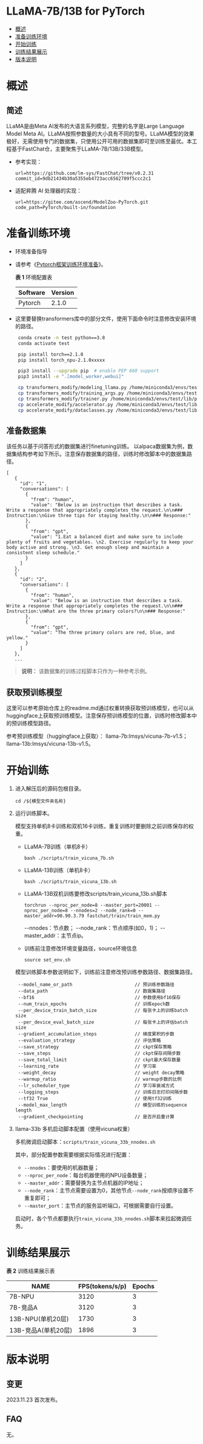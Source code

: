 # LLaMA-7B/13B for PyTorch

-   [概述](概述.md)
-   [准备训练环境](准备训练环境.md)
-   [开始训练](开始训练.md)
-   [训练结果展示](训练结果展示.md)
-   [版本说明](版本说明.md)

# 概述
## 简述

LLaMA是由Meta AI发布的大语言系列模型，完整的名字是Large Language Model Meta AI。LLaMA按照参数量的大小具有不同的型号。LLaMA模型的效果极好，无需使用专门的数据集，只使用公开可用的数据集即可至训练至最优。本工程基于FastChat仓，主要聚焦于LLaMA-7B/13B/33B模型。

- 参考实现：

  ```
  url=https://github.com/lm-sys/FastChat/tree/v0.2.31
  commit_id=9db21434b30a5355eb4723acc6562709f5ccc2c1
  ```

- 适配昇腾 AI 处理器的实现：

  ```
  url=https://gitee.com/ascend/ModelZoo-PyTorch.git
  code_path=PyTorch/built-in/foundation
  ```
# 准备训练环境
- 环境准备指导

 - 请参考《[Pytorch框架训练环境准备](https://www.hiascend.com/document/detail/zh/ModelZoo/pytorchframework/ptes)》。

     **表 1**  环境配置表

    |  Software | Version  |
    | ------------ | ------------ |
    |  Pytorch |  2.1.0 |

- 这里要替换transformers库中的部分文件，使用下面命令时注意修改安装环境的路径。
   ```bash
    conda create -n test python==3.8
    conda activate test

    pip install torch==2.1.0
    pip install torch_npu-2.1.0xxxxx

    pip3 install --upgrade pip  # enable PEP 660 support
    pip3 install -e ".[model_worker,webui]"

    cp transformers_modify/modeling_llama.py /home/miniconda3/envs/test/lib/python3.8/site-packages/transformers/models/llama
    cp transformers_modify/training_args.py /home/miniconda3/envs/test/lib/python3.8/site-packages/transformers/
    cp transformers_modify/trainer.py /home/miniconda3/envs/test/lib/python3.8/site-packages/transformers/
    cp accelerate_modify/accelerator.py /home/miniconda3/envs/test/lib/python3.8/site-packages/accelerate
    cp accelerate_modify/dataclasses.py /home/miniconda3/envs/test/lib/python3.8/site-packages/accelerate/utils/
  ```
## 准备数据集
该任务以基于问答形式的数据集进行finetuning训练。 以alpaca数据集为例，数据集结构参考如下所示。注意保存数据集的路径，训练时修改脚本中的数据集路径。

   ```
   [
      {
        "id": "1",
        "conversations": [
          {
            "from": "human",
            "value": "Below is an instruction that describes a task. Write a response that appropriately completes the request.\n\n### Instruction:\nGive three tips for staying healthy.\n\n### Response:"
          },
          {
            "from": "gpt",
            "value": "1.Eat a balanced diet and make sure to include plenty of fruits and vegetables. \n2. Exercise regularly to keep your body active and strong. \n3. Get enough sleep and maintain a consistent sleep schedule."
          }
        ]
      },
      {
        "id": "2",
        "conversations": [
          {
            "from": "human",
            "value": "Below is an instruction that describes a task. Write a response that appropriately completes the request.\n\n### Instruction:\nWhat are the three primary colors?\n\n### Response:"
          },
          {
            "from": "gpt",
            "value": "The three primary colors are red, blue, and yellow."
          }
        ]
      },
      ...
   ```

   > **说明：** 
   >该数据集的训练过程脚本只作为一种参考示例。
## 获取预训练模型
这里可以参考原始仓库上的readme.md通过权重转换获取预训练模型，也可以从huggingface上获取预训练模型。注意保存预训练模型的位置，训练时修改脚本中的预训练模型路径。

参考预训练模型（huggingface上获取）：
   llama-7b:lmsys/vicuna-7b-v1.5；llama-13b:lmsys/vicuna-13b-v1.5。
# 开始训练
1. 进入解压后的源码包根目录。

   ```
   cd /${模型文件夹名称} 
   ```

2. 运行训练脚本。

   模型支持单机8卡训练和双机16卡训练，重复训练时要删除之前训练保存的权重。

   - LLaMA-7B训练（单机8卡）

     ```
     bash ./scripts/train_vicuna_7b.sh    
     ```

   - LLaMA-13B训练（单机8卡）

     ```
     bash ./scripts/train_vicuna_13b.sh
     ```
   - LLaMA-13B双机训练要修改scripts/train_vicuna_13b.sh脚本

     ```
     torchrun --nproc_per_node=8 --master_port=20001 --nproc_per_node=8 --nnodes=2 --node_rank=0 --master_addr=90.90.3.79 fastchat/train/train_mem.py
     ```
     --nnodes：节点数；
     --node_rank：节点顺序(如0，1)；
     --master_addr：主节点ip。
   - 训练前注意修改环境变量路径，source环境信息
     ```
     source set_env.sh
     ```
    模型训练脚本参数说明如下，训练前注意修改预训练参数路径、数据集路径。

   ```
    --model_name_or_path                       // 预训练参数路径 
    --data_path                                // 数据集路径 
    --bf16                                     // 参数使用bf16保存
    --num_train_epochs                         // 训练epoch数
    --per_device_train_batch_size              // 每张卡上的训练batch size
    --per_device_eval_batch_size               // 每张卡上的评估batch size
    --gradient_accumulation_steps              // 梯度累积的步数
    --evaluation_strategy                      // 评估策略
    --save_strategy                            // ckpt保存策略
    --save_steps                               // ckpt保存间隔步数
    --save_total_limit                         // ckpt最大保存数量
    --learning_rate                            // 学习率
    --weight_decay                             // weight decay策略 
    --warmup_ratio                             // warmup步数的比例
    --lr_scheduler_type                        // 学习率衰减方式
    --logging_steps                            // 训练日志打印间隔步数
    --tf32 True                                // 使用tf32训练
    --model_max_length                         // 模型训练的sequence length
    --gradient_checkpointing                   // 是否开启重计算 
3. llama-33b 多机启动脚本配置（使用vicuna权重）

   多机微调启动脚本：`scripts/train_vicuna_33b_nnodes.sh`
   
   其中，部分配置参数需要根据实际情况进行配置：
    - `--nnodes`：要使用的机器数量；
    - `--nproc_per_node`：每台机器使用的NPU设备数量；
    - `--master_addr`：需要替换为主节点机器的IP地址；
    - `--node_rank`：主节点需要设置为0，其他节点`--node_rank`按顺序设置不重复即可；
    - `--master_port`：主节点的服务监听端口，可根据需要自行设置。

   启动时，各个节点都要执行`train_vicuna_33b_nnodes.sh`脚本来拉起微调任务。

# 训练结果展示
**表 2** 训练结果展示表


|  NAME | FPS(tokens/s/p)  | Epochs  |
| ------------ | ------------ | ------------ |
|  7B-NPU |  3120 | 3  |
|   7B-竞品A| 3120  |  3 |
| 13B-NPU(单机20层) | 1730 | 3  |
|  13B-竞品A(单机20层) | 1896  |  3 |

# 版本说明

## 变更

2023.11.23 首次发布。

## FAQ

无。
